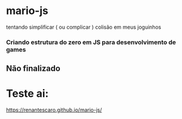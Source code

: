 # mario-js
tentando simplificar ( ou complicar ) colisão em meus joguinhos

### Criando estrutura do zero em JS para desenvolvimento de games
## Não finalizado

# Teste ai:
https://renantescaro.github.io/mario-js/
